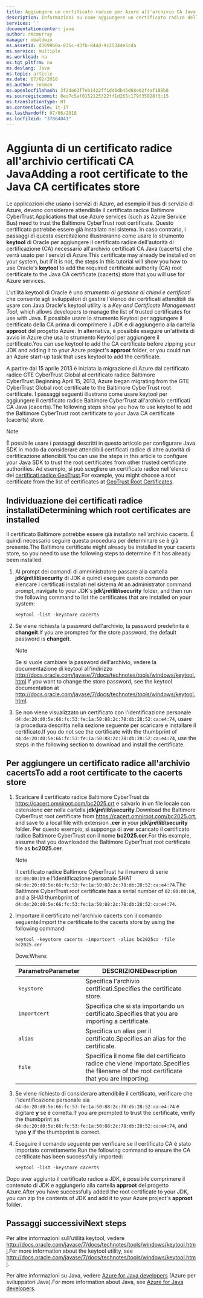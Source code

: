 ```yaml
---
title: Aggiungere un certificato radice per Azure all'archivio CA Java
description: Informazioni su come aggiungere un certificato radice dell'autorità di certificazione (CA) all'archivio certificati CA Java (cacerts) per usarlo con Microsoft Azure.
services: ''
documentationcenter: java
author: rmcmurray
manager: mbaldwin
ms.assetid: d3699b0a-835c-43fb-844d-9c25344e5cda
ms.service: multiple
ms.workload: na
ms.tgt_pltfrm: na
ms.devlang: Java
ms.topic: article
ms.date: 07/02/2018
ms.author: robmcm
ms.openlocfilehash: 3f2de63f7eb1422ff1dd6db45d68e02f4af188b8
ms.sourcegitcommit: 0ed7c5af0152125322ff1d265c179f35028f3c15
ms.translationtype: HT
ms.contentlocale: it-IT
ms.lasthandoff: 07/06/2018
ms.locfileid: "37864041"
---
```

# <a name="adding-a-root-certificate-to-the-java-ca-certificates-store"></a><span data-ttu-id="1c158-103">Aggiunta di un certificato radice all'archivio certificati CA Java</span><span class="sxs-lookup"><span data-stu-id="1c158-103">Adding a root certificate to the Java CA certificates store</span></span>

<span data-ttu-id="1c158-104">Le applicazioni che usano i servizi di Azure, ad esempio il bus di servizio di Azure, devono considerare attendibile il certificato radice Baltimore CyberTrust.</span><span class="sxs-lookup"><span data-stu-id="1c158-104">Applications that use Azure services (such as Azure Service Bus) need to trust the Baltimore CyberTrust root certificate.</span></span> <span data-ttu-id="1c158-105">Questo certificato potrebbe essere già installato nel sistema. In caso contrario, i passaggi di questa esercitazione illustreranno come usare lo strumento **keytool** di Oracle per aggiungere il certificato radice dell'autorità di certificazione (CA) necessario all'archivio certificati CA Java (cacerts) che verrà usato per i servizi di Azure.</span><span class="sxs-lookup"><span data-stu-id="1c158-105">This certificate may already be installed on your system, but if it is not, the steps in this tutorial will show you how to use Oracle's **keytool** to add the required certificate authority (CA) root certificate to the Java CA certificate (cacerts) store that you will use for Azure services.</span></span>

<span data-ttu-id="1c158-106">L'utilità keytool di Oracle è uno _strumento di gestione di chiavi e certificati_ che consente agli sviluppatori di gestire l'elenco dei certificati attendibili da usare con Java.</span><span class="sxs-lookup"><span data-stu-id="1c158-106">Oracle's keytool utility is a _Key and Certificate Management Tool_, which allows developers to manage the list of trusted certificates for use with Java.</span></span> <span data-ttu-id="1c158-107">È possibile usare lo strumento Keytool per aggiungere il certificato della CA prima di comprimere il JDK e di aggiungerlo alla cartella **approot** del progetto Azure. In alternativa, è possibile eseguire un'attività di avvio in Azure che usa lo strumento Keytool per aggiungere il certificato.</span><span class="sxs-lookup"><span data-stu-id="1c158-107">You can use keytool to add the CA certificate before zipping your JDK and adding it to your Azure project's **approot** folder, or you could run an Azure start-up task that uses keytool to add the certificate.</span></span>

<span data-ttu-id="1c158-108">A partire dal 15 aprile 2013 è iniziata la migrazione di Azure dal certificato radice GTE CyberTrust Global al certificato radice Baltimore CyberTrust.</span><span class="sxs-lookup"><span data-stu-id="1c158-108">Beginning April 15, 2013, Azure began migrating from the GTE CyberTrust Global root certificate to the Baltimore CyberTrust root certificate.</span></span> <span data-ttu-id="1c158-109">I passaggi seguenti illustrano come usare keytool per aggiungere il certificato radice Baltimore CyberTrust all'archivio certificati CA Java (cacerts).</span><span class="sxs-lookup"><span data-stu-id="1c158-109">The following steps show you how to use keytool to add the Baltimore CyberTrust root certificate to your Java CA certificate (cacerts) store.</span></span>

> [!NOTE]
> 
> <span data-ttu-id="1c158-110">È possibile usare i passaggi descritti in questo articolo per configurare Java SDK in modo da considerare attendibili certificati radice di altre autorità di certificazione attendibili.</span><span class="sxs-lookup"><span data-stu-id="1c158-110">You can use the steps in this article to configure your Java SDK to trust the root certificates from other trusted certificate authorities.</span></span> <span data-ttu-id="1c158-111">Ad esempio, si può scegliere un certificato radice nell'elenco dei [certificati radice GeoTrust](http://www.geotrust.com/resources/root-certificates/).</span><span class="sxs-lookup"><span data-stu-id="1c158-111">For example, you might choose a root certificate from the list of certificates at [GeoTrust Root Certificates](http://www.geotrust.com/resources/root-certificates/).</span></span>
> 

## <a name="determining-which-root-certificates-are-installed"></a><span data-ttu-id="1c158-112">Individuazione dei certificati radice installati</span><span class="sxs-lookup"><span data-stu-id="1c158-112">Determining which root certificates are installed</span></span>

<span data-ttu-id="1c158-113">Il certificato Baltimore potrebbe essere già installato nell'archivio cacerts. È quindi necessario seguire questa procedura per determinare se è già presente.</span><span class="sxs-lookup"><span data-stu-id="1c158-113">The Baltimore certificate might already be installed in your cacerts store, so you need to use the following steps to determine if it has already been installed.</span></span>

1. <span data-ttu-id="1c158-114">Al prompt dei comandi di amministratore passare alla cartella **jdk\jre\lib\security** di JDK e quindi eseguire questo comando per elencare i certificati installati nel sistema:</span><span class="sxs-lookup"><span data-stu-id="1c158-114">At an administrator command prompt, navigate to your JDK's **jdk\jre\lib\security** folder, and then run the following command to list the certificates that are installed on your system:</span></span>

   ```shell
   keytool -list -keystore cacerts
   ```

1. <span data-ttu-id="1c158-115">Se viene richiesta la password dell'archivio, la password predefinita è **changeit**.</span><span class="sxs-lookup"><span data-stu-id="1c158-115">If you are prompted for the store password, the default password is **changeit**.</span></span>

   > [!NOTE]
   > 
   > <span data-ttu-id="1c158-116">Se si vuole cambiare la password dell'archivio, vedere la documentazione di keytool all'indirizzo <http://docs.oracle.com/javase/7/docs/technotes/tools/windows/keytool.html>.</span><span class="sxs-lookup"><span data-stu-id="1c158-116">If you want to change the store password, see the keytool documentation at <http://docs.oracle.com/javase/7/docs/technotes/tools/windows/keytool.html>.</span></span>
   > 

1. <span data-ttu-id="1c158-117">Se non viene visualizzato un certificato con l'identificazione personale `d4:de:20:d0:5e:66:fc:53:fe:1a:50:88:2c:78:db:28:52:ca:e4:74`, usare la procedura descritta nella sezione seguente per scaricare e installare il certificato.</span><span class="sxs-lookup"><span data-stu-id="1c158-117">If you do not see the certificate with the thumbprint of `d4:de:20:d0:5e:66:fc:53:fe:1a:50:88:2c:78:db:28:52:ca:e4:74`, use the steps in the following section to download and install the certificate.</span></span>

## <a name="to-add-a-root-certificate-to-the-cacerts-store"></a><span data-ttu-id="1c158-118">Per aggiungere un certificato radice all'archivio cacerts</span><span class="sxs-lookup"><span data-stu-id="1c158-118">To add a root certificate to the cacerts store</span></span>

1. <span data-ttu-id="1c158-119">Scaricare il certificato radice Baltimore CyberTrust da <https://cacert.omniroot.com/bc2025.crt> e salvarlo in un file locale con estensione **cer** nella cartella **jdk\jre\lib\security**.</span><span class="sxs-lookup"><span data-stu-id="1c158-119">Download the Baltimore CyberTrust root certificate from <https://cacert.omniroot.com/bc2025.crt>, and save to a local file with extension **.cer** in your **jdk\jre\lib\security** folder.</span></span> <span data-ttu-id="1c158-120">Per questo esempio, si supponga di aver scaricato il certificato radice Baltimore CyberTrust con il nome **bc2025.cer**.</span><span class="sxs-lookup"><span data-stu-id="1c158-120">For this example, assume that you downloaded the Baltimore CyberTrust root certificate file as **bc2025.cer**.</span></span>

   > [!NOTE]
   > 
   > <span data-ttu-id="1c158-121">Il certificato radice Baltimore CyberTrust ha il numero di serie `02:00:00:b9` e l'identificazione personale SHA1 `d4:de:20:d0:5e:66:fc:53:fe:1a:50:88:2c:78:db:28:52:ca:e4:74`.</span><span class="sxs-lookup"><span data-stu-id="1c158-121">The Baltimore CyberTrust root certificate has a serial number of `02:00:00:b9`, and a SHA1 thumbprint of `d4:de:20:d0:5e:66:fc:53:fe:1a:50:88:2c:78:db:28:52:ca:e4:74`.</span></span>
   > 

2. <span data-ttu-id="1c158-122">Importare il certificato nell'archivio cacerts con il comando seguente:</span><span class="sxs-lookup"><span data-stu-id="1c158-122">Import the certificate to the cacerts store by using the following command:</span></span>

   ```shell
   keytool -keystore cacerts -importcert -alias bc2025ca -file bc2025.cer
   ```
   <span data-ttu-id="1c158-123">Dove:</span><span class="sxs-lookup"><span data-stu-id="1c158-123">Where:</span></span>

   |  <span data-ttu-id="1c158-124">Parametro</span><span class="sxs-lookup"><span data-stu-id="1c158-124">Parameter</span></span>   |                              <span data-ttu-id="1c158-125">DESCRIZIONE</span><span class="sxs-lookup"><span data-stu-id="1c158-125">Description</span></span>                               |
   |--------------|------------------------------------------------------------------------|
   | `keystore`   | <span data-ttu-id="1c158-126">Specifica l'archivio certificati.</span><span class="sxs-lookup"><span data-stu-id="1c158-126">Specifies the certificate store.</span></span>                                       |
   | `importcert` | <span data-ttu-id="1c158-127">Specifica che si sta importando un certificato.</span><span class="sxs-lookup"><span data-stu-id="1c158-127">Specifies that you are importing a certificate.</span></span>                        |
   | `alias`      | <span data-ttu-id="1c158-128">Specifica un alias per il certificato.</span><span class="sxs-lookup"><span data-stu-id="1c158-128">Specifies an alias for the certificate.</span></span>                                |
   | `file`       | <span data-ttu-id="1c158-129">Specifica il nome file del certificato radice che viene importato.</span><span class="sxs-lookup"><span data-stu-id="1c158-129">Specifies the filename of the root certificate that you are importing.</span></span> |


3. <span data-ttu-id="1c158-130">Se viene richiesto di considerare attendibile il certificato, verificare che l'identificazione personale sia `d4:de:20:d0:5e:66:fc:53:fe:1a:50:88:2c:78:db:28:52:ca:e4:74` e digitare **y** se è corretta.</span><span class="sxs-lookup"><span data-stu-id="1c158-130">If you are prompted to trust the certificate, verify the thumbprint as `d4:de:20:d0:5e:66:fc:53:fe:1a:50:88:2c:78:db:28:52:ca:e4:74`, and type **y** if the thumbprint is correct.</span></span>

4. <span data-ttu-id="1c158-131">Eseguire il comando seguente per verificare se il certificato CA è stato importato correttamente:</span><span class="sxs-lookup"><span data-stu-id="1c158-131">Run the following command to ensure the CA certificate has been successfully imported:</span></span>

   ```shell
   keytool -list -keystore cacerts
   ```

<span data-ttu-id="1c158-132">Dopo aver aggiunto il certificato radice a JDK, è possibile comprimere il contenuto di JDK e aggiungerlo alla cartella **approot** del progetto Azure.</span><span class="sxs-lookup"><span data-stu-id="1c158-132">After you have successfully added the root certificate to your JDK, you can zip the contents of JDK and add it to your Azure project's **approot** folder.</span></span>

## <a name="next-steps"></a><span data-ttu-id="1c158-133">Passaggi successivi</span><span class="sxs-lookup"><span data-stu-id="1c158-133">Next steps</span></span>

<span data-ttu-id="1c158-134">Per altre informazioni sull'utilità keytool, vedere <http://docs.oracle.com/javase/7/docs/technotes/tools/windows/keytool.html>.</span><span class="sxs-lookup"><span data-stu-id="1c158-134">For more information about the keytool utility, see <http://docs.oracle.com/javase/7/docs/technotes/tools/windows/keytool.html>.</span></span>

<span data-ttu-id="1c158-135">Per altre informazioni su Java, vedere [Azure for Java developers](/java/azure) (Azure per sviluppatori Java).</span><span class="sxs-lookup"><span data-stu-id="1c158-135">For more information about Java, see [Azure for Java developers](/java/azure).</span></span>

<!-- For more information about the root certificates used by Azure, see [Azure Root Certificate Migration](http://blogs.msdn.com/b/windowsazure/archive/2013/03/15/windows-azure-root-certificate-migration.aspx). -->
